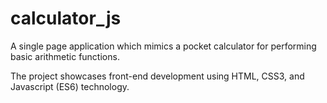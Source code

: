 # calculator_js
A single page application which mimics a pocket calculator for performing basic arithmetic functions. 

The project showcases front-end development using HTML, CSS3, and Javascript (ES6) technology. 



